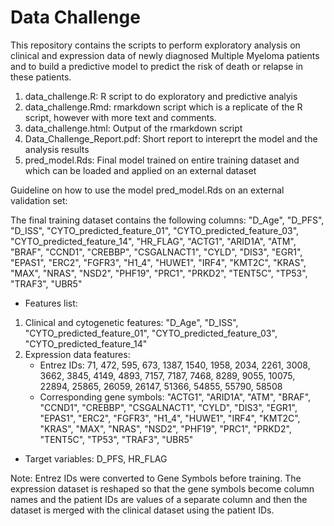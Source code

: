 # Data Challenge
This repository contains the scripts to perform exploratory analysis on clinical and expression data of newly diagnosed Multiple Myeloma patients and to build a predictive model to predict the risk of death or relapse in these patients. 

1. data_challenge.R: R script to do exploratory and predictive analyis
2. data_challenge.Rmd: rmarkdown script which is a replicate of the R script, however with more text and comments.
3. data_challenge.html: Output of the rmarkdown script
4. Data_Challenge_Report.pdf: Short report to intereprt the model and the analysis results
5. pred_model.Rds: Final model trained on entire training dataset and which can be loaded and applied on an external dataset

Guideline on how to use the model pred_model.Rds on an external validation set:

The final training dataset contains the following columns:
"D_Age", "D_PFS", "D_ISS", "CYTO_predicted_feature_01", "CYTO_predicted_feature_03", 
"CYTO_predicted_feature_14", "HR_FLAG", "ACTG1", "ARID1A", "ATM", 
"BRAF", "CCND1", "CREBBP", "CSGALNACT1", "CYLD", "DIS3", "EGR1", 
"EPAS1", "ERC2", "FGFR3", "H1_4", "HUWE1", "IRF4", "KMT2C", "KRAS", 
"MAX", "NRAS", "NSD2", "PHF19", "PRC1", "PRKD2", "TENT5C", "TP53", 
"TRAF3", "UBR5"

* Features list: 
1. Clinical and cytogenetic features: "D_Age", "D_ISS", "CYTO_predicted_feature_01", "CYTO_predicted_feature_03", 
"CYTO_predicted_feature_14"
2. Expression data features: 
    -  Entrez IDs: 71, 472, 595, 673, 1387, 1540, 1958, 2034, 2261, 3008, 3662, 3845, 4149, 4893, 7157, 7187, 7468, 8289, 9055, 10075, 22894, 25865, 26059, 26147, 51366, 54855, 55790, 58508 
    - Corresponding gene symbols: "ACTG1", "ARID1A", "ATM", 
"BRAF", "CCND1", "CREBBP", "CSGALNACT1", "CYLD", "DIS3", "EGR1", 
"EPAS1", "ERC2", "FGFR3", "H1_4", "HUWE1", "IRF4", "KMT2C", "KRAS", 
"MAX", "NRAS", "NSD2", "PHF19", "PRC1", "PRKD2", "TENT5C", "TP53", 
"TRAF3", "UBR5" 

* Target variables: D_PFS, HR_FLAG 

Note: Entrez IDs were converted to Gene Symbols before training. The expression dataset is reshaped so that the gene symbols become column names and the patient IDs are values of a separate column and then the dataset is merged with the clinical dataset using the patient IDs. 



